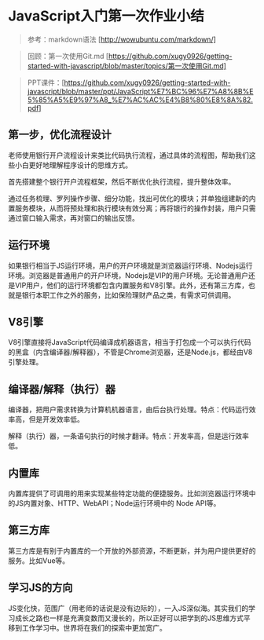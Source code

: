 # JavaScript入门第一次作业小结 

> 参考：markdown语法 [http://wowubuntu.com/markdown/]

> 回顾：第一次使用Git.md [https://github.com/xugy0926/getting-started-with-javascript/blob/master/topics/第一次使用Git.md]

> PPT课件：[https://github.com/xugy0926/getting-started-with-javascript/blob/master/ppt/JavaScript%E7%BC%96%E7%A8%8B%E5%85%A5%E9%97%A8_%E7%AC%AC%E4%B8%80%E8%8A%82.pdf]

## 第一步，优化流程设计

老师使用银行开户流程设计来类比代码执行流程，通过具体的流程图，帮助我们这些小白更好地理解程序设计的思维方式。

首先搭建整个银行开户流程框架，然后不断优化执行流程，提升整体效率。

通过任务梳理、罗列操作步骤、细分功能，找出可优化的模块；并单独组建新的内置服务模块，从而将预处理和执行模块有效分离；再将银行的操作封装，用户只需通过窗口输入需求，再对窗口的输出反馈。

## 运行环境

如果银行相当于JS运行环境，用户的开户环境就是浏览器运行环境、Nodejs运行环境。浏览器是普通用户的开户环境，Nodejs是VIP的用户环境。无论普通用户还是VIP用户，他们的运行环境都包含内置服务和V8引擎。此外，还有第三方库，也就是银行本职工作之外的服务，比如保险理财产品之类，有需求可供调用。

## V8引擎

V8引擎直接将JavaScript代码编译成机器语言，相当于打包成一个可以执行代码的黑盒（内含编译器/解释器），不管是Chrome浏览器，还是Node.js，都经由V8引擎处理。

## 编译器/解释（执行）器

编译器，把用户需求转换为计算机机器语言，由后台执行处理。特点：代码运行效率高，但是开发效率低。

解释（执行）器，一条语句执行的时候才翻译。特点：开发率高，但是运行效率低。

## 内置库

内置库提供了可调用的用来实现某些特定功能的便捷服务。比如浏览器运行环境中的JS内置对象、HTTP、WebAPI；Node运行环境中的 Node API等。

## 第三方库

第三方库是有别于内置库的一个开放的外部资源，不断更新，并为用户提供更好的服务。比如Vue等。

## 学习JS的方向

JS变化快，范围广（用老师的话说是没有边际的），一入JS深似海。其实我们的学习成长之路也一样是充满变数而又漫长的，所以正好可以把学到的JS思维方式平移到工作学习中。世界将在我们的探索中更加宽广。
